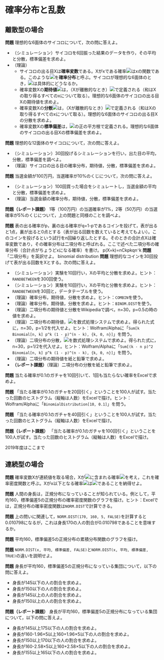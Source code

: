# 確率分布と乱数

## 離散型の場合

**問題** 理想的な6面体のサイコロについて，次の問に答えよ。

* （シミュレーション）サイコロを6回振った結果のデータを作り，その平均と分散，標準偏差を求めよ。
* （理論）
    * サイコロの出る目Xは**確率変数**である。Xがxである確率<img src="https://latex.codecogs.com/gif.latex?\inline&space;P(X=x)=f(x)" />はxの関数である。このような<img src="https://latex.codecogs.com/gif.latex?\inline&space;f(x)" />を**確率分布**と呼ぶ。サイコロが理想的な6面体のとき，<img src="https://latex.codecogs.com/gif.latex?\inline&space;f(x)" />は具体的にどうなるか。
    * 確率変数Xの**期待値**<img src="https://latex.codecogs.com/gif.latex?\inline&space;E(X)" />は，（Xが離散的なとき）<img src="https://latex.codecogs.com/gif.latex?\inline&space;\sum&space;x&space;f(x)" />で定義される（和はXの取り得るすべてのxについて取る）。理想的な6面体のサイコロの出る目Xの期待値を求めよ。
    * 確率変数Xの**分散**<img src="https://latex.codecogs.com/gif.latex?\inline&space;V(X)" />は，（Xが離散的なとき）<img src="https://latex.codecogs.com/gif.latex?\inline&space;\sum&space;(x-E(X))^2&space;f(x)" />で定義される（和はXの取り得るすべてのxについて取る）。理想的な6面体のサイコロの出る目Xの分散を求めよ。
    * 確率変数Xの**標準偏差**は，<img src="https://latex.codecogs.com/gif.latex?\inline&space;V(X)" />の正の平方根で定義される。理想的な6面体のサイコロの出る目Xの標準偏差を求めよ。

**問題** 理想的な12面体のサイコロについて，次の問に答えよ。

* （シミュレーション）30回投げるシミュレーションを行い，出た目の平均，分散，標準偏差を調べよ。
* （理論）サイコロの出る目の確率分布，期待値，分散，標準偏差を求めよ。

**問題** 当選金額が100万円，当選確率が10%のくじについて，次の問に答えよ。

* （シミュレーション）100回買った場合をシミュレートし，当選金額の平均と分散，標準偏差を求めよ。
* （理論）当選金額の確率分布，期待値，分散，標準偏差を求めよ。

**問題（レポート課題）** 1等（100万円）の当選確率が1%，2等（50万円）の当選確率が5%のくじについて，上の問題と同様のことを調べよ。

**問題** 表の出る確率がp，裏の出る確率がq=1-pであるコインを投げて，表が出ると1点，裏が出ると0点とする（表が出る回数を数えていると考えてもよい）。このコインを投げるという試行をn回繰り返したとする。そのときの合計点Xは確率変数であり，その確率分布は二項分布と呼ばれる。ここで述べた二項分布の確率分布（合計点がちょうどxになる確率）を書け。
p(X=k)=nCkpkqn⁻k
**問題** 「二項分布」を英訳せよ。
binomial distribution
**問題** 理想的なコインを30回投げて表が出る回数をXとする。次の問に答えよ。

* （シミュレーション）実験を10回行い，Xの平均と分散を求めよ。ヒント：`RANDBETWEEN`を300回使う。
* （シミュレーション）実験を10回行い，Xの平均と分散を求めよ。ヒント：`RANDBETWEEN`を30回と，データテーブルを使う。
* （理論）確率分布，期待値，分散を求めよ。ヒント：`COMBIN`を使う。
* （理論）確率分布，期待値，分散を求めよ。ヒント：`BINOM.DIST`を使う。
* （理論）二項分布の期待値と分散をWikipediaで調べ，n=30，p=0.5の時の値を求めよ。
* （理論）二項分布の期待値，<img src="https://latex.codecogs.com/gif.latex?%5Csum_%7Bk%3D0%7D%5Enk%5Cbinom%7Bn%7D%7Bk%7Dp%5Ek%281-p%29%5E%7Bn-k%7D" />を数式処理システムで求めよ。得られた式に，n=30，p=1/2を代入せよ。ヒント：Wolfram/Alphaに「`Sum[k Binomial[n, k] p^k (1 - p)^(n - k), {k, 0, n}]`」を問う。
* （理論）二項分布の分散，<img src="https://latex.codecogs.com/gif.latex?%5Csum_%7Bk%3D0%7D%5En%20%28k-np%29%5E2%5Cbinom%7Bn%7D%7Bk%7Dp%5Ek%281-p%29%5E%7Bn-k%7D" />を数式処理システムで求めよ。得られた式に，n=30，p=1/2を代入せよ。ヒント：Wolfram/Alphaに「`Sum[(k - n p)^2 Binomial[n, k] p^k (1 - p)^(n - k), {k, 0, n}]`」を問う。
* （理論）二項分布の期待値を紙と鉛筆で求めよ。
* **（レポート課題）**（理論）二項分布の分散を紙と鉛筆で求めよ。

**問題** 当たる確率が0.1のガチャを10回引いて、1回も当たらない確率をExcelで求めよ。

**問題** 「当たる確率が0.1のガチャを20回引く」ということを100人が試す。当たった回数のヒストグラム（縦軸は人数）をExcelで描け。ヒント：Wolfram/Alphaに「`BinomialDistribution[10, 0.1]`」を問う。

**問題** 「当たる確率が0.1のガチャを40回引く」ということを100人が試す。当たった回数のヒストグラム（縦軸は人数）をExcelで描け。

**問題（レポート課題）** 「当たる確率が0.1のガチャを100回引く」ということを100人が試す。当たった回数のヒストグラム（縦軸は人数）をExcelで描け。

2019年度はここまで

## 連続型の場合

**問題** 確率変数Xが連続値を取る場合，Xが<img src="https://latex.codecogs.com/gif.latex?\inline&space;[x,&space;x&plus;\Delta&space;x]" />に含まれる確率<img src="https://latex.codecogs.com/gif.latex?\inline&space;P(x\le&space;X&space;\le&space;x&plus;\Delta&space;x)=f(x)" />を考え，これを確率密度関数と呼ぶ。Xがx以下となる確率<img src="https://latex.codecogs.com/gif.latex?\inline&space;F(x)" />は<img src="https://latex.codecogs.com/gif.latex?\inline&space;\int_{-\infty}^x&space;f(k)\,dk" />であることを納得せよ。

**問題** 人間の身長は，正規分布になっていることが知られている。例として，平均160，標準偏差5の正規分布の確率密度関数のグラフを描け。ヒント：Excelでは，正規分布の確率密度関数は`NORM.DIST`で計算できる。

**問題** 上の問いに関連して，`NORM.DIST(170, 160, 5, FALSE)`を計算すると0.010798になるが，これは身長170の人の割合が0.010798であることを意味するか。

**問題** 平均160，標準偏差5の正規分布の累積分布関数のグラフを描け。

**問題** `NORM.DIST(x, 平均, 標準偏差, FALSE)`と`NORM.DIST(x, 平均, 標準偏差, TRUE)`の違いを説明せよ。

**問題** 身長が平均160，標準偏差5の正規分布になっている集団について，以下の問に答えよ。

* 身長が145以下の人の割合を求めよ。
* 身長が150以下の人の割合を求めよ。
* 身長が145以上の人の割合を求めよ。
* 身長が150以上の人の割合を求めよ。

**問題（レポート課題）** 身長が平均160，標準偏差5の正規分布になっている集団について，以下の問に答えよ。

* 身長が145以上175以下の人の割合を求めよ。
* 身長が160-1.96×5以上160+1.96×5以下の人の割合を求めよ。
* 身長が150以上170以下の人の割合を求めよ。
* 身長が160-2.58×5以上160+2.58×5以下の人の割合を求めよ。
* 身長が155以上165以下の人の割合を求めよ。
